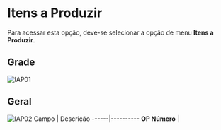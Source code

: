 # Itens a Produzir
Para acessar esta opção, deve-se selecionar a opção de menu **Itens a Produzir**.

## Grade
![IAP01](https://raw.githubusercontent.com/netforcews/docs-erp/master/PCP/imagens/ItensAProduzir01.png)

## Geral
![IAP02](https://raw.githubusercontent.com/netforcews/docs-erp/master/PCP/imagens/ItensAProduzir02.png)
Campo | Descrição
------|----------
**OP Número** | 
